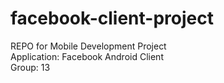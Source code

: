 # facebook-client-project
 REPO for Mobile Development Project\
 Application: Facebook Android Client\
 Group: 13
